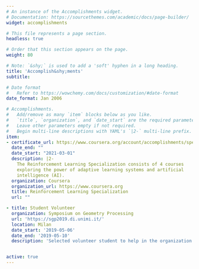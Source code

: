 ```yaml
---
# An instance of the Accomplishments widget.
# Documentation: https://sourcethemes.com/academic/docs/page-builder/
widget: accomplishments

# This file represents a page section.
headless: true

# Order that this section appears on the page.
weight: 80

# Note: `&shy;` is used to add a 'soft' hyphen in a long heading.
title: 'Accomplish&shy;ments'
subtitle:

# Date format
#   Refer to https://wowchemy.com/docs/customization/#date-format
date_format: Jan 2006

# Accomplishments.
#   Add/remove as many `item` blocks below as you like.
#   `title`, `organization`, and `date_start` are the required parameters.
#   Leave other parameters empty if not required.
#   Begin multi-line descriptions with YAML's `|2-` multi-line prefix.
item:
- certificate_url: https://www.coursera.org/account/accomplishments/specialization/certificate/7SGC59DFZF6Y
  date_end: ""
  date_start: "2021-03-01"
  description: |2-
    The Reinforcement Learning Specialization consists of 4 courses
    exploring the power of adaptive learning systems and artificial
    intelligence (AI).
  organization: Coursera
  organization_url: https://www.coursera.org
  title: Reinforcement Learning Specialization
  url: ""

- title: Student Volunteer
  organization: Symposium on Geometry Processing
  url: 'https://sgp2019.di.unimi.it/'
  location: Milan
  date_start: '2019-05-06'
  date_end: '2019-05-10'
  description: 'Selected volunteer student to help in the organization of the conference.'


active: true
---
```


